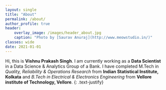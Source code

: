 ```yaml
---
layout: single
title: "About"
permalink: /about/
author_profile: true
header:
    overlay_image: /images/header_about.jpg
    caption: "Photo by [Saurav Anuraj](http://www.meowstudio.in/)"
classes: wide
date: 2021-01-01
---
```


Hi, this is **Vishnu Prakash Singh**. I am currently working as a **Data Scientist** in a Data Science & Analytics Group of a Bank. I have completed M.Tech in *Quality, Reliability & Operations Research* from **Indian Statistical Institute, Kolkata** and *B.Tech in Electrical & Electronics Engineering* from **Vellore institute of Technology, Vellore**.
{: .text-justify}
